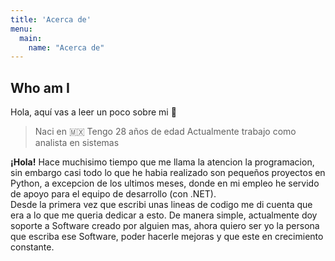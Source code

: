 ```yaml
---
title: 'Acerca de'
menu:
  main:
    name: "Acerca de"
---
```


## Who am I

Hola, aquí vas a leer un poco sobre mi 🤩

> Naci en 🇲🇽
> Tengo 28 años de edad
> Actualmente trabajo como analista en sistemas

**¡Hola!** Hace muchisimo tiempo que me llama la atencion la programacion, sin embargo casi todo lo que he habia realizado son pequeños proyectos en Python, a excepcion de los ultimos meses, donde en mi empleo he servido de apoyo para el equipo de desarrollo (con .NET).  
Desde la primera vez que escribi unas lineas de codigo me di cuenta que era a lo que me queria dedicar a esto. De manera simple, actualmente doy soporte a Software creado por alguien mas, ahora quiero ser yo la persona que escriba ese Software, poder hacerle mejoras y que este en crecimiento constante.
